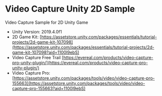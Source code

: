 # Video Capture Unity 2D Sample
Video Capture Sample for 2D Unity Game

* Unity Version: 2019.4.0f1
* 2D Game Kit: [https://assetstore.unity.com/packages/essentials/tutorial-projects/2d-game-kit-107098](https://assetstore.unity.com/packages/essentials/tutorial-projects/2d-game-kit-107098?aid=1100l9ebS)
* Video Capture Free Trail [https://evereal.com/products/video-capture-pro-unity-plugin/](https://evereal.com/products/video-capture-pro-unity-plugin/)
* Video Capture Pro: [https://assetstore.unity.com/packages/tools/video/video-capture-pro-155663](https://assetstore.unity.com/packages/tools/video/video-capture-pro-155663?aid=1100l9ebS)
